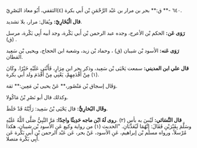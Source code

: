 ٦٤٠ -** ق:** بحر بن مرار بن عَبْد الرَّحْمَنِ بْن أَبي بكرة (٤)الثقفي، أَبُو معاذ البَصْرِيّ.

**قال الْبُخَارِيّ:** ويُقال: مرار، بلا تشديد.

**رَوَى عَن:** الحكم بْن الأعرج، وجده عبد الرحمن بْن أَبي بَكْرة، وجد أبيه أَبِي بَكْرة، مرسل (ق) .

**رَوَى عَنه:** الأسود بْن شيبان (ق) ، وحماد بْن زيد، وشعبة ابن الحجاج، ويحيى بْن سَعِيد القطان.

**قال علي ابن المديني:** سمعت يَحْيَى بْن سَعِيد، وذكر بحر ابن مِرَارٍ، فَأَثْنَى عَلَيْهِ خَيْرًا. وكَانَ (١) مِنْ أَقْدَمِهِمْ، يَعْنِي مِنْ أَقْدَمَ ولد أبي بكرة.

وَقَال إسجاق بْن مَنْصُور،** عَنْ يحيى بْن مَعِين:** ثقة.

وكذلك قال أبو نَصْرِ بْنُ مَاكُولا.

**وقَال البُخارِيُّ:** قال يَحْيَى بْنُ سَعِيد: رَأَيْتُهُ قَدْ خَلَطَ.

**قال النَّسَائي:** لَيْسَ به بأس (٢) .**روى لَهُ ابْن ماجه حَدِيثًا واحِدًا:** مَرَّ النَّبِيُّ صَلَّى اللَّهُ عَلَيْهِ وسَلَّمَ بِقَبْرَيْنِ فَقَالَ: إِنَّهُمَا لَيُعَذَّبَانِ. "الحديث (١) من رواية وكيع عَنِ الأسود بْن شيبان، هكذا مُرْسلاً، ورواه مسلم بْن إبراهيم، عَنِ الأسود، عَنْ بحر، عَن عَبْد الرحمن بْن أَبي بَكْرة عَن أَبِي بَكْرة متصلا.